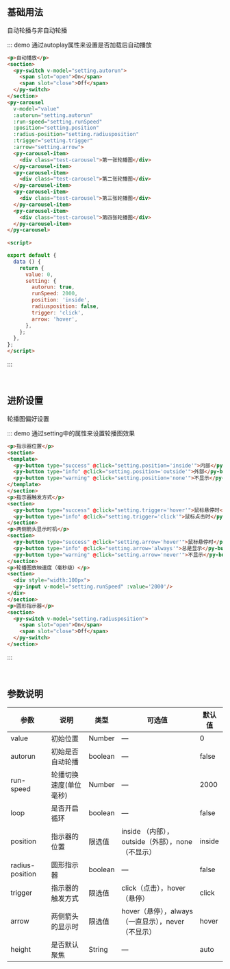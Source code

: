 <style>
.test-carousel{
  height: 100%;
  line-height: 200px;
  text-align: center;
  color: #fff;
  font-size: 20px;
  background: #65c9bb;
}
section{
  margin: 10px 0;
}
</style>
## 基础用法

自动轮播与非自动轮播

::: demo 通过autoplay属性来设置是否加载后自动播放
```html
<p>自动播放</p>
<section>
  <py-switch v-model="setting.autorun">
    <span slot="open">On</span>
    <span slot="close">Off</span>
  </py-switch>
</section>
<py-carousel
  v-model="value"
  :autorun="setting.autorun"
  :run-speed="setting.runSpeed"
  :position="setting.position"
  :radius-position="setting.radiusposition"
  :trigger="setting.trigger"
  :arrow="setting.arrow">
  <py-carousel-item>
    <div class="test-carousel">第一张轮播图</div>
  </py-carousel-item>
  <py-carousel-item>
    <div class="test-carousel">第二张轮播图</div>
  </py-carousel-item>
  <py-carousel-item>
    <div class="test-carousel">第三张轮播图</div>
  </py-carousel-item>
  <py-carousel-item>
    <div class="test-carousel">第四张轮播图</div>
  </py-carousel-item>
</py-carousel>
  
<script>

export default {
  data () {
    return {
      value: 0,
      setting: {
        autorun: true,
        runSpeed: 2000,
        position: 'inside',
        radiusposition: false,
        trigger: 'click',
        arrow: 'hover',
      },
    };
  },
};
</script>
```
::: 

<br>

## 进阶设置

轮播图偏好设置

::: demo 通过setting中的属性来设置轮播图效果
```html
<p>指示器位置</p>
<section>
<template>
  <py-button type="success" @click="setting.position='inside'">内部</py-button>
  <py-button type="info" @click="setting.position='outside'">外部</py-button>
  <py-button type="warning" @click="setting.position='none'">不显示</py-button>
</template>
</section>
<p>指示器触发方式</p>
<section>
  <py-button type="success" @click="setting.trigger='hover'">鼠标悬停时</py-button>
  <py-button type="info" @click="setting.trigger='click'">鼠标点击时</py-button>
</section>
<p>两侧箭头显示时机</p>
<section>
  <py-button type="success" @click="setting.arrow='hover'">鼠标悬停时</py-button>
  <py-button type="info" @click="setting.arrow='always'">总是显示</py-button>
  <py-button type="warning" @click="setting.arrow='never'">不显示</py-button>
</section>
<p>轮播图放映速度（毫秒级）</p>
<section>
  <div style="width:100px">
  <py-input v-model="setting.runSpeed" :value='2000'/>
</div>
</section>
<p>圆形指示器</p>
<section>
  <py-switch v-model="setting.radiusposition">
    <span slot="open">On</span>
    <span slot="close">Off</span>
  </py-switch>
</section>
```
::: 

<br>

## 参数说明

| 参数            | 说明                  | 类型    | 可选值                                             | 默认值 |
| -------------- | --------------------- | ------- | -------------------------------------------------- | ------ |
| value          | 初始位置               | Number  |  —                                                 |   0   |
| autorun       | 初始是否自动轮播       |  boolean |  —                                                   | false |
| run-speed      | 轮播切换速度(单位毫秒)  | Number  | —                                                     | 2000 |
| loop           | 是否开启循环           | boolean | —                                                 | false  |
| position           | 指示器的位置           | 限选值   |inside （内部），outside（外部），none（不显示） | inside  |
| radius-position     | 圆形指示器             | boolean | —                                            | false  |
| trigger        | 指示器的触发方式        | 限选值  | click（点击），hover（悬停）                        | click  |
| arrow          | 两侧箭头的显示时        | 限选值  | hover（悬停），always（一直显示），never（不显示）    |hover |
| height         | 是否默认聚焦            | String | —                                                  | auto |

